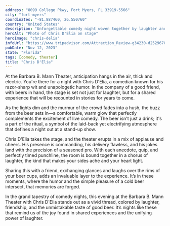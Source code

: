 ```yaml
---
address: "8099 College Pkwy, Fort Myers, FL 33919-5566"
city: "fort-myers"
coordinates: "-81.887460, 26.550760"
country: "United States"
description: "Unforgettable comedy night woven together by laughter and lasting memories"
heroAlt: "Photo of Chris D'Elia on stage"
heroImage: "chris-delia"
infoUrl: "https://www.tripadvisor.com/Attraction_Review-g34230-d2529670-Reviews-Barbara_B_Mann_Performing_Arts_Hall-Fort_Myers_Florida.html"
pubDate: "Nov 12, 2023"
state: "Florida"
tags: [comedy, theater]
title: "Chris D'Elia"
---
```


At the Barbara B. Mann Theater, anticipation hangs in the air, thick and electric. You're there for a night with Chris D'Elia, a comedian known for his razor-sharp wit and unapologetic humor. In the company of a good friend, with beers in hand, the stage is set not just for laughter, but for a shared experience that will be recounted in stories for years to come.

As the lights dim and the murmur of the crowd fades into a hush, the buzz from the beer sets in—a comfortable, warm glow that perfectly complements the excitement of live comedy. The beer isn't just a drink; it's a part of the ritual, a symbol of the laid-back yet electrifying atmosphere that defines a night out at a stand-up show.

Chris D'Elia takes the stage, and the theater erupts in a mix of applause and cheers. His presence is commanding, his delivery flawless, and his jokes land with the precision of a seasoned pro. With each anecdote, quip, and perfectly timed punchline, the room is bound together in a chorus of laughter, the kind that makes your sides ache and your heart light.

Sharing this with a friend, exchanging glances and laughs over the rims of your beer cups, adds an invaluable layer to the experience. It’s in these moments, where the humor and the simple pleasure of a cold beer intersect, that memories are forged.

In the grand tapestry of comedy nights, this evening at the Barbara B. Mann Theater with Chris D'Elia stands out as a vivid thread, colored by laughter, friendship, and the unmistakable taste of good beer. It’s nights like these that remind us of the joy found in shared experiences and the unifying power of laughter.
